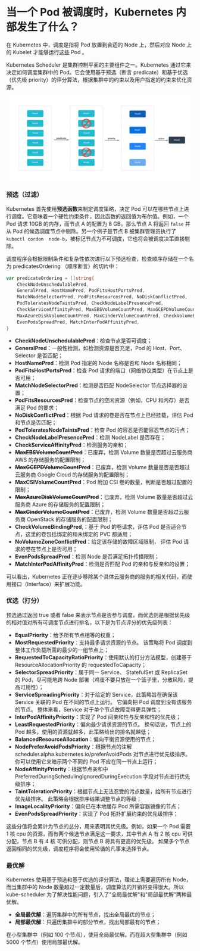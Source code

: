 # 当一个 Pod 被调度时，Kubernetes 内部发生了什么？

在 Kubernetes 中，调度是指将 Pod 放置到合适的 Node 上，然后对应 Node 上的 Kubelet 才能够运行这些  Pod 。

Kubernetes Scheduler 是集群控制平面的主要组件之一。Kubernetes 通过它来决定如何调度集群中的 Pod。它会使用基于预选（断言 predicate）和基于优选（优先级 priority）的评分算法，根据集群中的约束以及用户指定的约束来优化资源。

![schedule](schedule.jpeg)

### 预选（过滤）

Kubernetes 首先使用**预选函数**来制定调度策略，决定 Pod 可以在哪些节点上进行调度。它意味着一个硬性约束条件，因此函数的返回值为布尔值。例如，一个 Pod 请求 10GB 的内存，而节点 A 的配置为 8 GB，那么节点 A 将返回 `false` 并从 Pod 的候选调度节点中剔除。另一个例子是节点 B 被集群管理员执行了 `kubectl cordon  node-b`，被标记节点为不可调度，它也将会被调度决策直接剔除。

调度程序会根据限制条件和复杂性依次进行以下预选检查，检查顺序存储在一个名为 predicatesOrdering （顺序断言）的切片中：

```go
var predicateOrdering = []string{
	CheckNodeUnschedulablePred,
	GeneralPred, HostNamePred, PodFitsHostPortsPred,
	MatchNodeSelectorPred, PodFitsResourcesPred, NoDiskConflictPred,
	PodToleratesNodeTaintsPred, CheckNodeLabelPresencePred,
	CheckServiceAffinityPred, MaxEBSVolumeCountPred, MaxGCEPDVolumeCountPred, MaxCSIVolumeCountPred,
	MaxAzureDiskVolumeCountPred, MaxCinderVolumeCountPred, CheckVolumeBindingPred, NoVolumeZoneConflictPred,
	EvenPodsSpreadPred, MatchInterPodAffinityPred,
}
```

* **CheckNodeUnschedulablePred**：检查节点是否可调度；
* **GeneralPred**：一般性检测，如检测资源是否充足，Pod 的 Host、Port、Selector 是否匹配；
* **HostNamePred**：检测 Pod 指定的 Node 名称是否和 Node 名称相同；
* **PodFitsHostPortsPred**：检查 Pod 请求的端口（网络协议类型）在节点上是否可用；
* **MatchNodeSelectorPred**：检测是否匹配 NodeSelector 节点选择器的设置；
* **PodFitsResourcesPred**：检查节点的空闲资源（例如，CPU 和内存）是否满足 Pod 的要求；
* **NoDiskConflictPred**：根据 Pod 请求的卷是否在节点上已经挂载，评估 Pod 和节点是否匹配；
* **PodToleratesNodeTaintsPred**：检查 Pod 的容忍是否能容忍节点的污点；
* **CheckNodeLabelPresencePred**：检测 NodeLabel 是否存在；
* **CheckServiceAffinityPred**：检测服务的亲和；
* **~~MaxEBSVolumeCountPred~~**：已废弃，检测 Volume 数量是否超过云服务商 AWS 的存储服务的配置限制；
* **~~MaxGCEPDVolumeCountPred~~**：已废弃，检测 Volume 数量是否是否超过云服务商 Google Cloud 的存储服务的配置限制；
* **MaxCSIVolumeCountPred**：Pod 附加 CSI 卷的数量，判断是否超过配置的限制；
* **~~MaxAzureDiskVolumeCountPred~~**：已废弃，检测 Volume 数量是否超过云服务商 Azure 的存储服务的配置限制；
* **~~MaxCinderVolumeCountPred~~**：已废弃，检测 Volume 数量是否超过云服务商 OpenStack 的存储服务的配置限制；
* **CheckVolumeBindingPred**,：基于 Pod 的卷请求，评估 Pod 是否适合节点，这里的卷包括绑定的和未绑定的 PVC 都适用；
* **NoVolumeZoneConflictPred**：给定该存储的故障区域限制， 评估 Pod 请求的卷在节点上是否可用；
* **EvenPodsSpreadPred**：检测 Node 是否满足拓扑传播限制；
* **MatchInterPodAffinityPred**：检测是否匹配 Pod 的亲和与反亲和的设置；

可以看出，Kubernetes 正在逐步移除某个具体云服务商的服务的相关代码，而使用接口（Interface）来扩展功能。


### 优选（打分）

预选通过返回 true 或者 false 来表示节点是否参与调度，而优选则是根据优先级的相对值对所有可调度节点进行排名，以下是为节点评分的优先级列表：

* **EqualPriority**：给予所有节点相等的权重；
* **MostRequestedPriority**：支持最多请求资源的节点。 该策略将 Pod 调度到整体工作负载所需的最少的一组节点上；
* **RequestedToCapacityRatioPriority**：使用默认的打分方法模型，创建基于 ResourceAllocationPriority 的 requestedToCapacity；
* **SelectorSpreadPriority**：属于同一 Service、 StatefulSet 或 ReplicaSet 的 Pod，尽可能地跨 Node 部署（鸡蛋不要只放在一个篮子里，分散风险，提高可用性）；
* **ServiceSpreadingPriority**：对于给定的 Service，此策略旨在确保该 Service 关联的 Pod 在不同的节点上运行。 它偏向把 Pod 调度到没有该服务的节点。 整体来看，Service 对于单个节点故障变得更具弹性；
* **InterPodAffinityPriority**：实现了 Pod 间亲和性与反亲和性的优先级；
* **LeastRequestedPriority**：偏向最少请求资源的节点。 换句话说，节点上的 Pod 越多，使用的资源就越多，此策略给出的排名就越低；
* **BalancedResourceAllocation**：偏向平衡资源使用的节点；
* **NodePreferAvoidPodsPriority**：根据节点的注解 scheduler.alpha.kubernetes.io/preferAvoidPods 对节点进行优先级排序。 你可以使用它来暗示两个不同的 Pod 不应在同一节点上运行；
* **NodeAffinityPriority**：根据节点亲和中 PreferredDuringSchedulingIgnoredDuringExecution 字段对节点进行优先级排序；
* **TaintTolerationPriority**：根据节点上无法忍受的污点数量，给所有节点进行优先级排序。 此策略会根据排序结果调整节点的等级；
* **ImageLocalityPriority**：偏向已在本地缓存 Pod 所需容器镜像的节点；
* **EvenPodsSpreadPriority**：实现了 Pod 拓扑扩展约束的优先级排序；


这些分值将会累计为节点的总分，用来表明其优先级。例如，如果一个 Pod 需要 1 核 cpu 的资源，而有两个候选节点满足这一要求，其中节点 A 有 2 核 cpu 可供分配，节点 B 有 4 核 可供分配，则节点 B 将具有更高的优先级。 如果多个节点返回相同的优先级，调度程序将会使用轮循的凡事来选择节点。


### 最优解

Kubernetes 使用基于预选和基于优选的评分算法，理论上需要遍历所有 Node，而当集群中的 Node 数量超过一定数量后，调度算法的开销将变得很大。所以 kube-scheduler 为了解决性能问题，引入了"全局最优解"和"局部最优解"两种最优解。

* **全局最优解**：遍历集群中的所有节点，找出全局最优的节点；
* **局部最优解**：只遍历集群中的部分节点，找出局部最有的节点；

在小型集群中（例如 100 个节点），使用全局最优解。而在超大型集群中（例如 5000 个节点）使用局部最优解。




